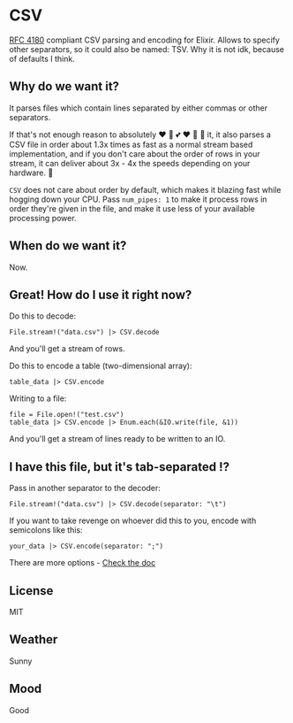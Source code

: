 # CSV
[RFC 4180](http://tools.ietf.org/html/rfc4180) compliant CSV parsing and encoding for Elixir. Allows to specify other separators, so it could also be named: TSV. Why it is not idk, because of defaults I think.

## Why do we want it?

It parses files which contain lines separated by either commas or other separators.

If that's not enough reason to absolutely :heart: :green_heart: :two_hearts: :heart: :revolving_hearts: :sparkling_heart: it, it also parses a CSV file in order about 1.3x times as fast as a normal stream based implementation, and if you don't care about the order of rows in your stream, it can deliver about 3x - 4x the speeds depending on your hardware. :rocket:

`CSV` does not care about order by default, which makes it blazing fast while hogging down your CPU. Pass `num_pipes: 1` to make it process rows in order they're given in the file, and make it use less of your available processing power.

## When do we want it?

Now.

## Great! How do I use it right now?

Do this to decode:

	File.stream!("data.csv") |> CSV.decode

And you'll get a stream of rows.

Do this to encode a table (two-dimensional array):

	table_data |> CSV.encode

Writing to a file:

	file = File.open!("test.csv")
	table_data |> CSV.encode |> Enum.each(&IO.write(file, &1))

And you'll get a stream of lines ready to be written to an IO.

## I have this file, but it's tab-separated :interrobang:

Pass in another separator to the decoder:

	File.stream!("data.csv") |> CSV.decode(separator: "\t")

If you want to take revenge on whoever did this to you, encode with semicolons like this:

	your_data |> CSV.encode(separator: ";")

There are more options - [Check the doc](http://hexdoc.pm)

## License

MIT

## Weather

Sunny

## Mood

Good
